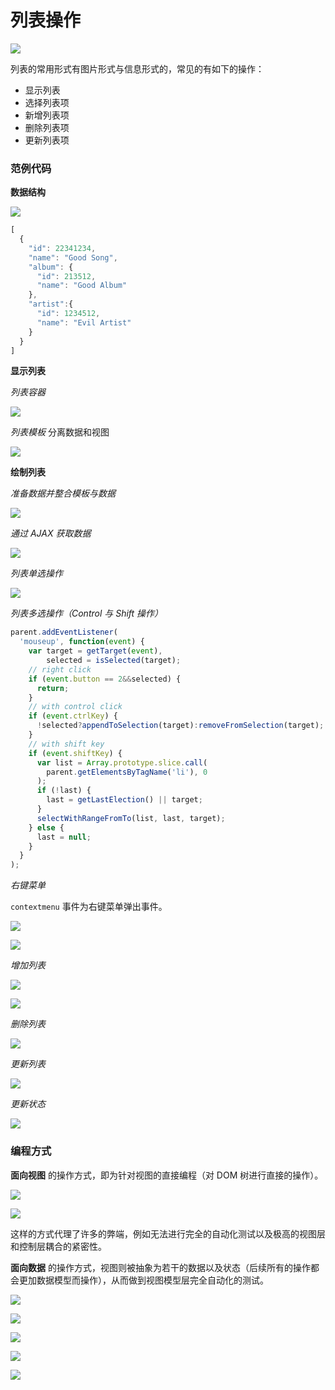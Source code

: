 # 列表操作


![](../img/L/list_format.png)

列表的常用形式有图片形式与信息形式的，常见的有如下的操作：

- 显示列表
- 选择列表项
- 新增列表项
- 删除列表项
- 更新列表项

### 范例代码

**数据结构**

![](../img/L/list_data_structure.png)

```javascript
[
  {
    "id": 22341234,
    "name": "Good Song",
    "album": {
      "id": 213512,
      "name": "Good Album"
    },
    "artist":{
      "id": 1234512,
      "name": "Evil Artist"
    }
  }
]
```

**显示列表**

*列表容器*

![](../img/L/list_container.png)

*列表模板* 分离数据和视图

![](../img/L/list_template.png)

**绘制列表**

*准备数据并整合模板与数据*

![](../img/L/list_render.png)

*通过 AJAX 获取数据*

![](../img/L/list_ajax_get_data.png)

*列表单选操作*

![](../img/L/list_single_selection.png)

*列表多选操作（Control 与 Shift 操作）*

```javascript
parent.addEventListener(
  'mouseup', function(event) {
    var target = getTarget(event),
        selected = isSelected(target);
    // right click
    if (event.button == 2&&selected) {
      return;
    }
    // with control click
    if (event.ctrlKey) {
      !selected?appendToSelection(target):removeFromSelection(target);
    }
    // with shift key
    if (event.shiftKey) {
      var list = Array.prototype.slice.call(
        parent.getElementsByTagName('li'), 0
      );
      if (!last) {
        last = getLastElection() || target;
      }
      selectWithRangeFromTo(list, last, target);
    } else {
      last = null;
    }
  }
);
```

*右键菜单*

`contextmenu` 事件为右键菜单弹出事件。

![](../img/L/list_right_click.png)

![](../img/L/list_right_click_details.png)

*增加列表*

![](../img/L/list_add_item.png)

![](../img/L/list_add_item_using_template.png)

*删除列表*

![](../img/L/list_item_remove.png)

*更新列表*

![](../img/L/list_update.png)

*更新状态*

![](../img/L/list_update_state.png)

### 编程方式

**面向视图** 的操作方式，即为针对视图的直接编程（对 DOM 树进行直接的操作）。

![](../img/L/list_view_oriented.png)

![](../img/L/list_view_oriented_1.png)

这样的方式代理了许多的弊端，例如无法进行完全的自动化测试以及极高的视图层和控制层耦合的紧密性。

**面向数据** 的操作方式，视图则被抽象为若干的数据以及状态（后续所有的操作都会更加数据模型而操作），从而做到视图模型层完全自动化的测试。

![](../img/L/list_viewmodel_1.png)

![](../img/L/list_viewmodel_2.png)

![](../img/L/list_viewmodel_3.png)

![](../img/L/list_viewmodel_4.png)

![](../img/L/list_viewmodel_5.png)
